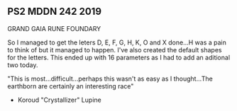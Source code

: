 ## PS2 MDDN 242 2019

GRAND GAIA RUNE FOUNDARY

So I managed to get the leters D, E, F, G, H, K, O and X done...H was a pain to think of but it managed to happen. I've also created the default shapes for the letters. This ended up with 16 parameters as I had to add an aditional two today.

"This is most...difficult...perhaps this wasn't as easy as I thought...The earthborn are certainly an interesting race"
- Koroud "Crystallizer" Lupine